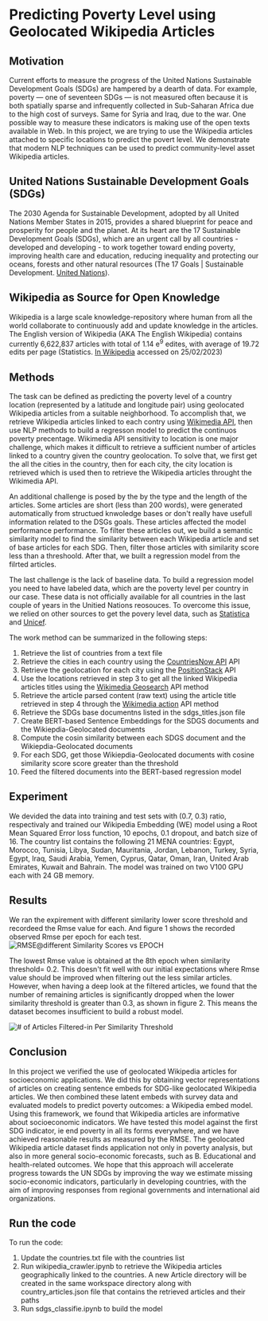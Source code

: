 
Predicting Poverty Level using Geolocated Wikipedia Articles
==============

## Motivation
Current efforts to measure the progress of the United Nations Sustainable Development Goals (SDGs) are hampered by a dearth of data. 
For example, poverty — one of seventeen SDGs — is not measured often because it is both spatially sparse and infrequently collected in Sub-Saharan Africa due to the high cost of surveys.
Same for Syria and Iraq, due to the war. One possible way to measure these indicators is making use of the open texts available in Web.
In this project, we are trying to use the Wikipedia articles attached to specific locations to predict the povert level. 
We demonstrate that modern NLP techniques can be used to predict community-level asset Wikipedia articles.  

## United Nations Sustainable Development Goals (SDGs)
The 2030 Agenda for Sustainable Development, adopted by all United Nations Member States in 2015, provides a shared blueprint for peace and prosperity for people and the planet. At its heart are the 17 Sustainable Development Goals (SDGs), which are an urgent call by all countries - developed and developing - to work together toward ending poverty, improving health care and education, reducing inequality and protecting our oceans, forests and other natural resources (The 17 Goals | Sustainable Development. [United Nations](https://sdgs.un.org/goals)).

## Wikipedia as Source for Open Knowledge
Wikipedia is a large scale knowledge-repository where human from all the world collaborate to continuously add and update knowledge in the articles. The English version of Wikipedia (AKA The English Wikipedia) contains currently 6,622,837 articles with total of 1.14 e<sup>9</sup> edites, with average of 19.72 edits per page (Statistics. [In Wikipedia](https://en.wikipedia.org/wiki/Special:Statistics) accessed on 25/02/2023)

## Methods
The task can be defined as predicting the poverty level of a country location (represented by a latitude and longitude pair) using geolocated Wikipedia articles from a suitable neighborhood.
To accomplish that, we retrieve Wikipedia articles linked to each contry using [Wikimedia API](https://www.mediawiki.org/wiki/API:Main_page), then use NLP methods to build a regresson model to predict the continuos poverty precentage. Wikimedia API sensitivity to location is one major challenge, which makes it difficult to retrieve a sufficient number of articles linked to a country given the country geolocation. To solve that, we first get the all the cities in the country, then for each city, the city location is retrieved which is used then to retrieve the Wikipedia articles throught the Wikimedia API.

An additional challenge is posed by the by the type and the length of the articles. Some articles are short (less than 200 words), were generated automatically from structued knwoledge bases or don't really have usefull information related to the DSGs goals. These articles affected the model performance performance. To filter these articles out, we build a semantic similarity model to find the similarity between each Wikipedia article and set of base articles for each SDG. Then, filter those articles with similarity score less than a threshoold. After that, we built a regression model from the filrted articles.

The last challenge is the lack of baseline data. To build a regression model you need to have labeled data, which are the poverty level per country in our case. These data is not officially available for all countries in the last couple of years in the Unitied Nations reosouces. To overcome this issue, we relied on other sources to get the povery level data, such as [Statistica](https://www.statista.com/statistics/1237041/poverty-headcount-ratio-in-egypt) and [Unicef](https://www.unicef.org).

The work method can be summarized in the following steps:
1. Retrieve the list of countries from a text file
2. Retrieve the cities in each country using the [CountriesNow API](https://countriesnow.space) API
3. Retrieve the geolocation for each city using the [PositionStack](https://positionstack.com) API
4. Use the locations retrieved in step 3 to get all the linked Wikipedia articles titles using the [Wikimedia Geosearch](https://www.mediawiki.org/wiki/API:Geosearch) API method
5. Retrieve the article parsed content (raw text) using the article title retrieved in step 4 through the [Wikimedia action](https://www.mediawiki.org/wiki/API:Main_page#Uses_for_the_MediaWiki_Action_API) API method
6. Retrieve the SDGs base documentns listed in the sdgs_titles.json file
7. Create BERT-based Sentence Embeddings for the SDGS documents and the Wikiepdia-Geolocated documents
8. Compute the cosin similarity between each SDGS document and the Wikiepdia-Geolocated documents
9. For each SDG, get those  Wikiepdia-Geolocated documents with cosine similarity score score greater than the threshold
10. Feed the filtered documents into the BERT-based regression model

## Experiment
We devided the data into training and test sets with (0.7, 0.3) ratio, respectivaly and trained our Wikipedia Embedding (WE) model using a Root Mean Squared Error loss function, 10 epochs, 0.1 dropout, and batch size of 16. The country list contains the following 21 MENA countries: Egypt, Morocco, Tunisia, Libya, Sudan, Mauritania, Jordan, Lebanon, Turkey, Syria, Egypt, Iraq, Saudi Arabia, Yemen, Cyprus, Qatar, Oman, Iran, United Arab Emirates, Kuwait and Bahrain. The model was trained on two V100 GPU each with 24 GB memory.

## Results
We ran the expirement with different similarity lower score threshold and recordeed the Rmse value for each. And figure 1 shows the recorded observed Rmse per epoch for each test.
![RMSE@different Similarity Scores vs EPOCH](https://user-images.githubusercontent.com/1752446/221683714-0a980358-7d60-41f9-812a-480a4de90c9c.png)

The lowest Rmse value is obtained at the 8th epoch when similarity threshold= 0.2. This doesn't fit well with our initial expectations where Rmse value should be improved when filtering out the less similar articles. However, when having a deep look at the filtered articles, we found that the number of remaining articles is significantly dropped when the lower similarity threshold is greater than 0.3, as shown in figure 2. This means the dataset becomes insufficient to build a robust model.

![# of Articles Filtered-in Per Similarity Threshold ](https://user-images.githubusercontent.com/1752446/221652907-36220860-852d-4cee-bcbf-c85835718c45.png)
## Conclusion
In this project we verified the use of geolocated Wikipedia articles for socioeconomic applications. We did this by obtaining vector representations of articles on creating sentence embeds for SDG-like geolocated Wikipedia articles. We then combined these latent embeds with survey data and evaluated models to predict poverty outcomes: a Wikipedia embed model. Using this framework, we found that Wikipedia articles are informative about socioeconomic indicators. We have tested this model against the first SDG indicator, ie end poverty in all its forms everywhere, and we have achieved reasonable results as measured by the RMSE. The geolocated Wikipedia article dataset finds application not only in poverty analysis, but also in more general socio-economic forecasts, such as B. Educational and health-related outcomes. We hope that this approach will accelerate progress towards the UN SDGs by improving the way we estimate missing socio-economic indicators, particularly in developing countries, with the aim of improving responses from regional governments and international aid organizations.

## Run the code
To run the code:
1. Update the countries.txt file with the countries list
2. Run wikipedia_crawler.ipynb to retrieve the Wikipedia articles geographically linked to the countries. A new Article directory will be created in the same workspace directory along with country_articles.json file that contains the retrieved articles and their paths
3. Run sdgs_classifie.ipynb to build the model
